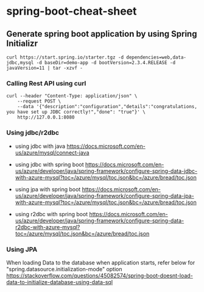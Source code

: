 # spring-boot-cheat-sheet


## Generate spring boot application by using Spring Initializr
```
curl https://start.spring.io/starter.tgz -d dependencies=web,data-jdbc,mysql -d baseDir=demo-app -d bootVersion=2.3.4.RELEASE -d javaVersion=11 | tar -xzvf -
```

### Calling Rest API using curl
```
curl --header "Content-Type: application/json" \
    --request POST \
    --data '{"description":"configuration","details":"congratulations, you have set up JDBC correctly!","done": "true"}' \
    http://127.0.0.1:8080
```

### Using jdbc/r2dbc
- using jdbc with java
https://docs.microsoft.com/en-us/azure/mysql/connect-java

- using jdbc with spring boot
https://docs.microsoft.com/en-us/azure/developer/java/spring-framework/configure-spring-data-jdbc-with-azure-mysql?toc=/azure/mysql/toc.json&bc=/azure/bread/toc.json

- using jpa with spring boot
https://docs.microsoft.com/en-us/azure/developer/java/spring-framework/configure-spring-data-jpa-with-azure-mysql?toc=/azure/mysql/toc.json&bc=/azure/bread/toc.json

- using r2dbc with spring boot
https://docs.microsoft.com/en-us/azure/developer/java/spring-framework/configure-spring-data-r2dbc-with-azure-mysql?toc=/azure/mysql/toc.json&bc=/azure/bread/toc.json


### Using JPA
When loading Data to the database when application starts, refer below for "spring.datasource.initialization-mode" option
https://stackoverflow.com/questions/45082574/spring-boot-doesnt-load-data-to-initialize-database-using-data-sql
